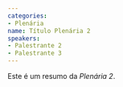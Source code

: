 ```yaml
---
categories:
- Plenária
name: Título Plenária 2
speakers:
- Palestrante 2
- Palestrante 3
---
```


Este é um resumo da *Plenária 2*.